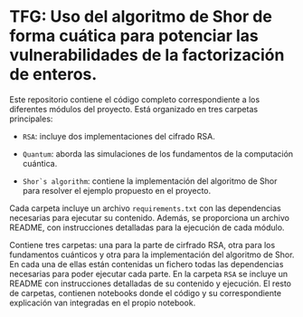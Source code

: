 # TFG: Uso del algoritmo de Shor de forma cuática para potenciar las vulnerabilidades de la factorización de enteros.

Este repositorio contiene el código completo correspondiente a los diferentes módulos del proyecto. Está organizado en tres carpetas principales:

 - ```RSA```: incluye dos implementaciones del cifrado RSA.
 
 - ```Quantum```: aborda las simulaciones de los fundamentos de la computación cuántica.

 - ```Shor`s algorithm```: contiene la implementación del algoritmo de Shor para resolver el ejemplo propuesto en el proyecto.

 Cada carpeta incluye un archivo ```requirements.txt``` con las dependencias necesarias para ejecutar su contenido. Además, se proporciona un archivo README, con instrucciones detalladas para la ejecución de cada módulo.

 Contiene tres carpetas: una para la parte de cirfrado RSA, otra para los fundamentos cuánticos y otra para la implementación del algoritmo de Shor. En cada una de ellas están contenidas un fichero  todas las dependencias necesarias para poder ejecutar cada parte. En la carpeta ```RSA``` se incluye un README con instrucciones detalladas de su contenido y ejecución. El resto de carpetas, contienen notebooks donde el código y su correspondiente explicación van integradas en el propio notebook. 
 
